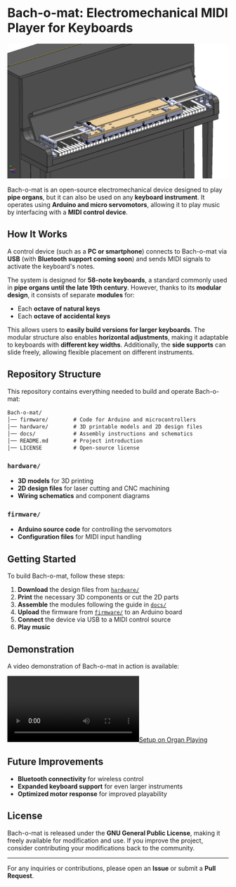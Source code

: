 # Bach-o-mat: Electromechanical MIDI Player for Keyboards

![Bach-o-mat on a Piano](./hardware/assembly_media/device_on_piano_2.png)

Bach-o-mat is an open-source electromechanical device designed to play **pipe organs**, but it can also be used on any **keyboard instrument**. It operates using **Arduino and micro servomotors**, allowing it to play music by interfacing with a **MIDI control device**.

## How It Works
A control device (such as a **PC or smartphone**) connects to Bach-o-mat via **USB** (with **Bluetooth support coming soon**) and sends MIDI signals to activate the keyboard's notes.

The system is designed for **58-note keyboards**, a standard commonly used in **pipe organs until the late 19th century**. However, thanks to its **modular design**, it consists of separate **modules** for:
- Each **octave of natural keys**
- Each **octave of accidental keys**

This allows users to **easily build versions for larger keyboards**. The modular structure also enables **horizontal adjustments**, making it adaptable to keyboards with **different key widths**. Additionally, the **side supports** can slide freely, allowing flexible placement on different instruments.

## Repository Structure
This repository contains everything needed to build and operate Bach-o-mat:

```
Bach-o-mat/
│── firmware/        # Code for Arduino and microcontrollers
│── hardware/        # 3D printable models and 2D design files
│── docs/            # Assembly instructions and schematics
│── README.md        # Project introduction
│── LICENSE          # Open-source license
```

### `hardware/`
- **3D models** for 3D printing
- **2D design files** for laser cutting and CNC machining
- **Wiring schematics** and component diagrams

### `firmware/`
- **Arduino source code** for controlling the servomotors
- **Configuration files** for MIDI input handling

## Getting Started
To build Bach-o-mat, follow these steps:
1. **Download** the design files from [`hardware/`](hardware/)
2. **Print** the necessary 3D components or cut the 2D parts
3. **Assemble** the modules following the guide in [`docs/`](docs/)
4. **Upload** the firmware from [`firmware/`](firmware/) to an Arduino board
5. **Connect** the device via USB to a MIDI control source
6. **Play music**

## Demonstration
A video demonstration of Bach-o-mat in action is available:

[![Setup on Organ Playing](./hardware/assembly_media/7_setup_on_organ_playing.mp4)](hardware/assembly_media/7_setup_on_organ_playing.mp4)

## Future Improvements
- **Bluetooth connectivity** for wireless control
- **Expanded keyboard support** for even larger instruments
- **Optimized motor response** for improved playability

## License
Bach-o-mat is released under the **GNU General Public License**, making it freely available for modification and use. If you improve the project, consider contributing your modifications back to the community.

---

For any inquiries or contributions, please open an **Issue** or submit a **Pull Request**.

